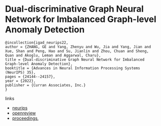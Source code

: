 # Dual-discriminative Graph Neural Network for Imbalanced Graph-level Anomaly Detection

```
@incollection{igad_neurips22,
author = {ZHANG, GE and Yang, Zhenyu and Wu, Jia and Yang, Jian and Xue, Shan and Peng, Hao and Su, Jianlin and Zhou, Chuan and Sheng, Quan and Akoglu, Leman and Aggarwal, Charu},
title = {Dual-discriminative Graph Neural Network for Imbalanced Graph-level Anomaly Detection},
booktitle = {Advances in Neural Information Processing Systems (NeurIPS) 35},
pages = {24144--24157},
year = {2022},
publisher = {Curran Associates, Inc.}
}
```

links
- [neurips](https://nips.cc/Conferences/2022/Schedule?showEvent=53345)
- [openreview](https://openreview.net/forum?id=d6mf9AFoR-O)
- [proceedings](https://papers.nips.cc//paper_files/paper/2022/hash/98a625423070cfc6ae3d82d4b59408a0-Abstract-Conference.html),
